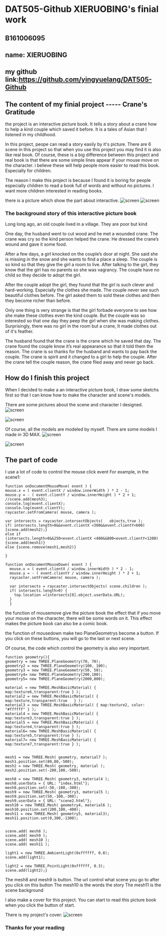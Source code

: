 # DAT505-Github XIERUOBING's finial work
## B161006095
## name: XIERUOBING
## my github link:https://github.com/yingyuelang/DAT505-Github


## The content of my finial project ----- Crane's Gratitude
  the project is an interactive picture book. It tells a story about a crane how to help a kind couple which saved it before. It is a tales of Asian that I listened in my childhood.

  In this project, peope can read a story easily by it's picture. There are 6 scene in this project so that when you use this project you may find it is also like real book. Of course, these is a big difference between this project and real book is that there are some simple lines appear if your mouse move on the character. i believe these will help people more easier to read this book. Especially for children.

  The reason I make this project is because I found it is boring for people especially children to read a book full of words and without no pictures. I want more children interested in reading books.

  there is a picture which show the part about interactive.
  ![screen](https://github.com/yingyuelang/DAT505-Github/blob/master/finial%20project/images/1.png)
    ![screen](https://github.com/yingyuelang/DAT505-Github/blob/master/finial%20project/images/2.png)



### The background story of this interactive picture book
  Long long ago, an old couple lived in a village. They are poor but kind

  One day, the husband went to cut wood and he met a wounded crane. The crane was cry so the kind person helped the crane. He dressed the crane’s wound and gave it some food.

  After a few days, a girl knocked on the couple’s door at night. She said she is missing in the snow and she wants to find a place a sleep. The couple is so kind so that they give the girl a room to live.  After talking to the girl, they know that the girl has no parents so she was vagrancy. The couple have no child so they decide to adopt the girl.

  After the couple adopt the girl, they found that the girl is such clever and hard-working. Especially the clothes she made. The couple never see such beautiful clothes before. The girl asked them to sold these clothes and then they become richer than before.

  Only one thing is very strange is that the girl forbade everyone to see how she make these clothes even the kind couple. But the couple was so interested so that one day they peep the girl when she was making clothes. Surprisingly, there was no girl in the room but a crane, It made clothes out of it's feather.

  The husband found that the crane is the crane which he saved that day. The crane found the couple know it’s real appearance so that it told them the reason. The crane is so thanks for the husband and wants to pay back the couple. The crane is spirit and it changed to a girl to help the couple. After the crane tell the couple reason, the crane flied away and never go back.


## How do I finish this project
  When I decided to make a an interactive picture book, I draw some sketchs first so that I can know how to make the character and scene's models.

  There are some pictures about the scene and character I designed.
  ![screen](https://github.com/yingyuelang/DAT505-Github/blob/master/finial%20project/images/3.png)

  ![screen](https://github.com/yingyuelang/DAT505-Github/blob/master/finial%20project/images/4.png)

  Of course, all the models are modeled by myself.
  There are some models I made in 3D MAX.
  ![screen](https://github.com/yingyuelang/DAT505-Github/blob/master/finial%20project/images/5.png)

  ![screen](https://github.com/yingyuelang/DAT505-Github/blob/master/finial%20project/images/6.png)

## The part of code
I use a lot of code to control the mouse click event
For example, in the scene1:



    function onDocumentMouseMove( event ) {
    mouse.x = ( event.clientX / window.innerWidth ) * 2 - 1;
    mouse.y = - ( event.clientY / window.innerHeight ) * 2 + 1;
    //scene.add(mesh3);
    console.log(event.clientX);
    console.log(event.clientY);
    raycaster.setFromCamera( mouse, camera );

    var intersects = raycaster.intersectObjects(   objects,true );
    if( intersects.length>0&&event.clientX <300&&event.clientY<600)
    {scene.add(mesh2);}
    else if
    (intersects.length>0&&250<event.clientX <400&&800<event.clientY<1200)
    {scene.add(mesh1)}
    else {scene.remove(mesh1,mesh2)}

    }

    function onDocumentMouseDown( event ) {
      mouse.x = ( event.clientX / window.innerWidth ) * 2 - 1;
      mouse.y = - ( event.clientY / window.innerHeight ) * 2 + 1;
      raycaster.setFromCamera( mouse, camera );

      var intersects = raycaster.intersectObjects( scene.children );
      if( intersects.length>0) {
        top.location =(intersects[0].object.userData.URL);
      }
      }


the function of mousemove give the picture book the effect that if you move your mouse on the
character, there will be some words on it. This effect makes the picture book can also be a comic book.

the function of mousedown make two PlaneGeometrys become a button. If you click on these buttons, you will go to the last or next scene.

Of course, the code which control the geometry is also very important.



    function geometry(){
    geometry = new THREE.PlaneGeometry(70, 70);
    geometry2 = new THREE.PlaneGeometry(100, 100);
    geometry3 = new THREE.PlaneGeometry(50, 50);
    geometry4= new THREE.PlaneGeometry(200,100);
    geometry5= new THREE.PlaneGeometry(2000,800);

    material = new THREE.MeshBasicMaterial( {  map:texture6,transparent:true } );
    material2 = new THREE.MeshBasicMaterial( { map:texture,transparent:true   } );
    material3 = new THREE.MeshBasicMaterial( { map:texture2, color: "#ffffff" } );
    material4 = new THREE.MeshBasicMaterial( { map:texture3,transparent:true } );
    material5 = new THREE.MeshBasicMaterial( { map:texture4,transparent:true } );
    material6= new THREE.MeshBasicMaterial( { map:texture5,transparent:true } );
    material7= new THREE.MeshBasicMaterial( {  map:texture7,transparent:true } );


    mesh1 = new THREE.Mesh( geometry, material7 );
    mesh1.position.set(80,80,-500);
    mesh2 = new THREE.Mesh( geometry, material );
    mesh2.position.set(-200,100,-500);

    mesh8 = new THREE.Mesh( geometry3, material4 );
    mesh8.userData = { URL: "index.html"};
    mesh8.position.set(-50,-100,-300);
    mesh9 = new THREE.Mesh( geometry3, material5 );
    mesh9.position.set(50,-100,-300);
    mesh9.userData = { URL: "scene2.html"};
    mesh10 = new THREE.Mesh( geometry4, material6 );
    mesh10.position.set(200,100,-400);
    mesh11 = new THREE.Mesh( geometry5, material3);
    mesh11.position.set(0,300,-1300);


    scene.add( mesh8 );
    scene.add( mesh9 );
    scene.add( mesh10 );
    scene.add( mesh11 );

    light1 = new THREE.AmbientLight(0xffffff, 0.8);
    scene.add(light1);

    light2 = new THREE.PointLight(0xffffff, 0.3);
    scene.add(light2);}



The mesh8 and mesh9 is button. The url control what scene you go to after you click on this button
The mesh10 is the words the story
The mesh11 is the scene background


I also make a cover for this project. You can start to read this picture book when you click the button of start.

There is my project's cover:
  ![screen](https://github.com/yingyuelang/DAT505-Github/blob/master/finial%20project/images/7.png)



  ### Thanks for your reading
